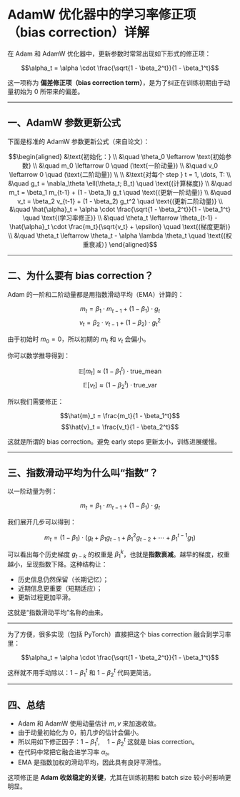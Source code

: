 # AdamW 优化器中的学习率修正项（bias correction）详解

在 Adam 和 AdamW 优化器中，更新参数时常常出现如下形式的修正项：

$$\alpha_t = \alpha \cdot \frac{\sqrt{1 - \beta_2^t}}{1 - \beta_1^t}$$

这一项称为 **偏差修正项（bias correction term）**，是为了纠正在训练初期由于动量初始为 0 所带来的偏差。

---

## 一、AdamW 参数更新公式

下面是标准的 AdamW 参数更新公式（来自论文）：

$$\begin{aligned}
&\text{初始化：} \\
&\quad \theta_0 \leftarrow \text{初始参数} \\
&\quad m_0 \leftarrow 0 \quad (\text{一阶动量}) \\
&\quad v_0 \leftarrow 0 \quad (\text{二阶动量}) \\
\\
&\text{对每个 step } t = 1, \dots, T: \\
&\quad g_t = \nabla_\theta \ell(\theta_t; B_t) \quad \text{(计算梯度)} \\
&\quad m_t = \beta_1 m_{t-1} + (1 - \beta_1) g_t \quad \text{(更新一阶动量)} \\
&\quad v_t = \beta_2 v_{t-1} + (1 - \beta_2) g_t^2 \quad \text{(更新二阶动量)} \\
&\quad \hat{\alpha}_t = \alpha \cdot \frac{\sqrt{1 - \beta_2^t}}{1 - \beta_1^t} \quad \text{(学习率修正)} \\
&\quad \theta_t \leftarrow \theta_{t-1} - \hat{\alpha}_t \cdot \frac{m_t}{\sqrt{v_t} + \epsilon} \quad \text{(梯度更新)} \\
&\quad \theta_t \leftarrow \theta_t - \alpha \lambda \theta_t \quad \text{(权重衰减）}
\end{aligned}$$

---

## 二、为什么要有 bias correction？

Adam 的一阶和二阶动量都是用指数滑动平均（EMA）计算的：

$$m_t = \beta_1 \cdot m_{t-1} + (1 - \beta_1) \cdot g_t$$
$$v_t = \beta_2 \cdot v_{t-1} + (1 - \beta_2) \cdot g_t^2$$

由于初始时 $m_0 = 0$，所以初期的 $m_t$ 和 $v_t$ 会偏小。

你可以数学推导得到：

$$\mathbb{E}[m_t] \approx (1 - \beta_1^t) \cdot \text{true\_mean}$$
$$\mathbb{E}[v_t] \approx (1 - \beta_2^t) \cdot \text{true\_var}$$

所以我们需要修正：

$$\hat{m}_t = \frac{m_t}{1 - \beta_1^t}$$
$$\hat{v}_t = \frac{v_t}{1 - \beta_2^t}$$

这就是所谓的 bias correction。避免 early steps 更新太小，训练进展缓慢。

---

## 三、指数滑动平均为什么叫“指数”？

以一阶动量为例：

$$m_t = \beta_1 \cdot m_{t-1} + (1 - \beta_1) \cdot g_t$$

我们展开几步可以得到：

$$m_t = (1 - \beta_1) \cdot \left(g_t + \beta_1 g_{t-1} + \beta_1^2 g_{t-2} + \cdots + \beta_1^{t-1} g_1\right)$$

可以看出每个历史梯度 $g_{t-k}$ 的权重是 $\beta_1^k$，也就是**指数衰减**。越早的梯度，权重越小，呈现指数下降。这种结构让：

- 历史信息仍然保留（长期记忆）；
- 近期信息更重要（短期适应）；
- 更新过程更加平滑。

这就是“指数滑动平均”名称的由来。

---

为了方便，很多实现（包括 PyTorch）直接把这个 bias correction 融合到学习率里：

$$\alpha_t = \alpha \cdot \frac{\sqrt{1 - \beta_2^t}}{1 - \beta_1^t}$$

这样就不用手动除以：$1 - \beta_1^t$ 和 $1 - \beta_2^t$ 代码更简洁。

---

## 四、总结

- Adam 和 AdamW 使用动量估计 $m, v$ 来加速收敛。
- 由于动量初始化为 0，前几步的估计会偏小。
- 所以用如下修正因子：$1 - \beta_1^t, \quad 1 - \beta_2^t$ 这就是 bias correction。
- 在代码中常把它融合进学习率 $\alpha_t$。
- EMA 是指数加权的滑动平均，因此具有良好平滑性。

这项修正是 **Adam 收敛稳定的关键**，尤其在训练初期和 batch size 较小时影响更明显。

